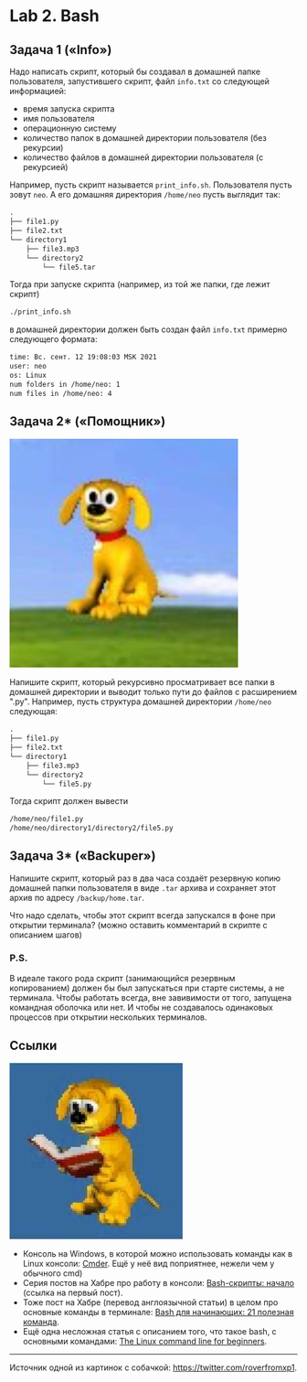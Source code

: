 # Lab 2. Bash


## Задача 1 («Info»)

Надо написать скрипт, который бы создавал в домашней папке пользователя, запустившего скрипт, файл `info.txt` со следующей информацией:
* время запуска скрипта
* имя пользователя
* операционную систему
* количество папок в домашней директории пользователя (без рекурсии)
* количество файлов в домашней директории пользователя (с рекурсией)

Например, пусть скрипт называется `print_info.sh`.
Пользователя пусть зовут `neo`.
А его домашняя директория `/home/neo` пусть выглядит так:
```
.
├── file1.py
├── file2.txt
└── directory1
    ├── file3.mp3
    └── directory2
        └── file5.tar
```
Тогда при запуске скрипта (например, из той же папки, где лежит скрипт)
```bash
./print_info.sh
```
в домашней директории должен быть создан файл `info.txt` примерно следующего формата:
```
time: Вс. сент. 12 19:08:03 MSK 2021
user: neo
os: Linux
num folders in /home/neo: 1
num files in /home/neo: 4
```


## Задача 2* («Помощник»)

![](./images/rover1.jpg)

Напишите скрипт, который рекурсивно просматривает все папки в домашней директории и выводит только пути до файлов с расширением ".py".
Например, пусть структура домашней директории `/home/neo` следующая:
```
.
├── file1.py
├── file2.txt
└── directory1
    ├── file3.mp3
    └── directory2
        └── file5.py
```
Тогда скрипт должен вывести
```
/home/neo/file1.py
/home/neo/directory1/directory2/file5.py
```


## Задача 3* («Backuper»)

Напишите скрипт, который раз в два часа создаёт резервную копию домашней папки пользователя в виде `.tar` архива и сохраняет этот архив по адресу `/backup/home.tar`.

Что надо сделать, чтобы этот скрипт всегда запускался в фоне при открытии терминала?
(можно оставить комментарий в скрипте с описанием шагов)

### P.S.

В идеале такого рода скрипт (занимающийся резервным копированием) должен бы был запускаться при старте системы, а не терминала.
Чтобы работать всегда, вне завивимости от того, запущена командная оболочка или нет.
И чтобы не создавалось одинаковых процессов при открытии нескольких терминалов.


## Ссылки

![](./images/rover2.jpg)

* Консоль на Windows, в которой можно использовать команды как в Linux консоли: [Cmder](https://cmder.net/). Ещё у неё вид поприятнее, нежели чем у обычного cmd)
* Серия постов на Хабре про работу в консоли: [Bash-скрипты: начало](https://habr.com/ru/company/ruvds/blog/325522) (ссылка на первый пост).
* Тоже пост на Хабре (перевод англоязычной статьи) в целом про основные команды в терминале: [Bash для начинающих: 21 полезная команда](https://habr.com/ru/company/ruvds/blog/445270/).
* Ещё одна несложная статья с описанием того, что такое bash, с основными командами: [
The Linux command line for beginners](https://ubuntu.com/tutorials/command-line-for-beginners#1-overview).

---

Источник одной из картинок с собачкой: https://twitter.com/roverfromxp1.
